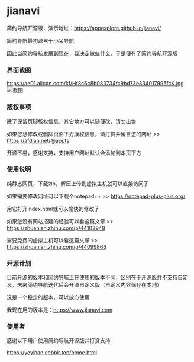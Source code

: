 # jianavi

简约导航开源版，演示地址：https://appexplore.github.io/jianavi/

简约导航最初源自于小呆导航

因此当简约导航发展到现在，我决定做些什么，于是便有了简约导航开源版

### 界面截图
https://ae01.alicdn.com/kf/Hf8c6c8b083734fc9bd73e334017995fcK.jpg
![截图]()

### 版权事项

除了保留页脚版权信息，其它地方可以随便改，请勿出售

如果您想修改或删除页面下方版权信息，请打赏并留言您的网址 >> https://afdian.net/@appts

开源不易，感谢支持，支持用户网址默认会添加到本页下方

### 使用说明

纯静态网页，下载zip，解压上传到虚拟主机就可以直接访问了

如果需要修改网址可以下载个notepad++ >> https://notepad-plus-plus.org/

用它打开index.html就可以愉快的修改了

如果您没有网站搭建的经验可以看这篇文章 >> https://zhuanlan.zhihu.com/p/44102948

需要免费的虚拟主机可以看这篇文章 >> https://zhuanlan.zhihu.com/p/44099866

### 开源计划

目前开源的版本和简约导航正在使用的版本不同，区别在于开源版并不支持自定义，未来简约导航迭代后会开源自定义版（自定义内容保存在本地）

这是一个稳定的版本，可以放心使用

我现在用的版本是：https://www.jianavi.com

### 使用者

感谢以下用户使用简约导航开源版并打赏支持

https://yeyihan.eebbk.top/home.html
